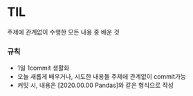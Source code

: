 # TIL
주제에 관계없이 수행한 모든 내용 중 배운 것

### 규칙
* 1일 1commit 생활화
* 오늘 새롭게 배우거나, 시도한 내용들 주제에 관계없이 commit가능
* 커밋 시, 내용은 [2020.00.00 Pandas]와 같은 형식으로 작성
